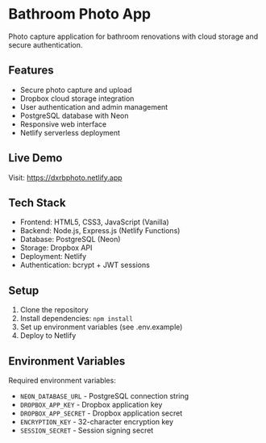 # Bathroom Photo App

Photo capture application for bathroom renovations with cloud storage and secure authentication.

## Features

- Secure photo capture and upload
- Dropbox cloud storage integration  
- User authentication and admin management
- PostgreSQL database with Neon
- Responsive web interface
- Netlify serverless deployment

## Live Demo

Visit: https://dxrbphoto.netlify.app

## Tech Stack

- Frontend: HTML5, CSS3, JavaScript (Vanilla)
- Backend: Node.js, Express.js (Netlify Functions)
- Database: PostgreSQL (Neon)
- Storage: Dropbox API
- Deployment: Netlify
- Authentication: bcrypt + JWT sessions

## Setup

1. Clone the repository
2. Install dependencies: `npm install`
3. Set up environment variables (see .env.example)
4. Deploy to Netlify

## Environment Variables

Required environment variables:
- `NEON_DATABASE_URL` - PostgreSQL connection string
- `DROPBOX_APP_KEY` - Dropbox application key
- `DROPBOX_APP_SECRET` - Dropbox application secret
- `ENCRYPTION_KEY` - 32-character encryption key
- `SESSION_SECRET` - Session signing secret